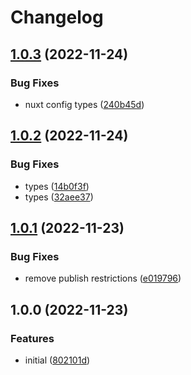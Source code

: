 # Changelog

## [1.0.3](https://github.com/artmizu/sitemap-nuxt-2/compare/v1.0.2...v1.0.3) (2022-11-24)


### Bug Fixes

* nuxt config types ([240b45d](https://github.com/artmizu/sitemap-nuxt-2/commit/240b45d6e42cb9c48a19af5fa6dd65c1236d113b))

## [1.0.2](https://github.com/artmizu/sitemap-nuxt-2/compare/v1.0.1...v1.0.2) (2022-11-24)


### Bug Fixes

* types ([14b0f3f](https://github.com/artmizu/sitemap-nuxt-2/commit/14b0f3f129cfa1bdf495f38ba67cabbf83e4ff9f))
* types ([32aee37](https://github.com/artmizu/sitemap-nuxt-2/commit/32aee3721f9c8eb0d2ebca89647cc59f94fa44ef))

## [1.0.1](https://github.com/artmizu/sitemap-nuxt-2/compare/v1.0.0...v1.0.1) (2022-11-23)


### Bug Fixes

* remove publish restrictions ([e019796](https://github.com/artmizu/sitemap-nuxt-2/commit/e019796dd99b9e2caa080daa3226b5880eb2f3e0))

## 1.0.0 (2022-11-23)


### Features

* initial ([802101d](https://github.com/artmizu/sitemap-nuxt-2/commit/802101d8b83999f0ff15fb7fc41b4111e923940f))
